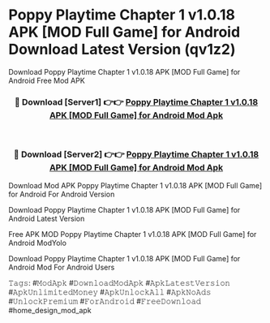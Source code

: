 # Poppy Playtime Chapter 1 v1.0.18 APK [MOD Full Game] for Android Download Latest Version (qv1z2)
Download Poppy Playtime Chapter 1 v1.0.18 APK [MOD Full Game] for Android Free Mod APK

<div align="center">
<h3>🔴 Download [Server1] 👉👉 <a href="https://apkcomod.com?title=Poppy_Playtime_Chapter_1_v1.0.18_APK_[MOD_Full_Game]_for_Android">Poppy Playtime Chapter 1 v1.0.18 APK [MOD Full Game] for Android Mod Apk</a></h3><br>

<h3>🔴 Download [Server2] 👉👉 <a href="https://apkcomod.com?title=Poppy_Playtime_Chapter_1_v1.0.18_APK_[MOD_Full_Game]_for_Android">Poppy Playtime Chapter 1 v1.0.18 APK [MOD Full Game] for Android Mod Apk</a></h3>
</div>


Download Mod APK Poppy Playtime Chapter 1 v1.0.18 APK [MOD Full Game] for Android For Android Version

Download Poppy Playtime Chapter 1 v1.0.18 APK [MOD Full Game] for Android Latest Version

Free APK MOD Poppy Playtime Chapter 1 v1.0.18 APK [MOD Full Game] for Android ModYolo

Download Poppy Playtime Chapter 1 v1.0.18 APK [MOD Full Game] for Android Mod For Android Users

𝚃𝚊𝚐𝚜: #𝙼𝚘𝚍𝙰𝚙𝚔 #𝙳𝚘𝚠𝚗𝚕𝚘𝚊𝚍𝙼𝚘𝚍𝙰𝚙𝚔 #𝙰𝚙𝚔𝙻𝚊𝚝𝚎𝚜𝚝𝚅𝚎𝚛𝚜𝚒𝚘𝚗 #𝙰𝚙𝚔𝚄𝚗𝚕𝚒𝚖𝚒𝚝𝚎𝚍𝙼𝚘𝚗𝚎𝚢 #𝙰𝚙𝚔𝚄𝚗𝚕𝚘𝚌𝚔𝙰𝚕𝚕 #𝙰𝚙𝚔𝙽𝚘𝙰𝚍𝚜 #𝚄𝚗𝚕𝚘𝚌𝚔𝙿𝚛𝚎𝚖𝚒𝚞𝚖 #𝙵𝚘𝚛𝙰𝚗𝚍𝚛𝚘𝚒𝚍 #𝙵𝚛𝚎𝚎𝙳𝚘𝚠𝚗𝚕𝚘𝚊𝚍 #home_design_mod_apk